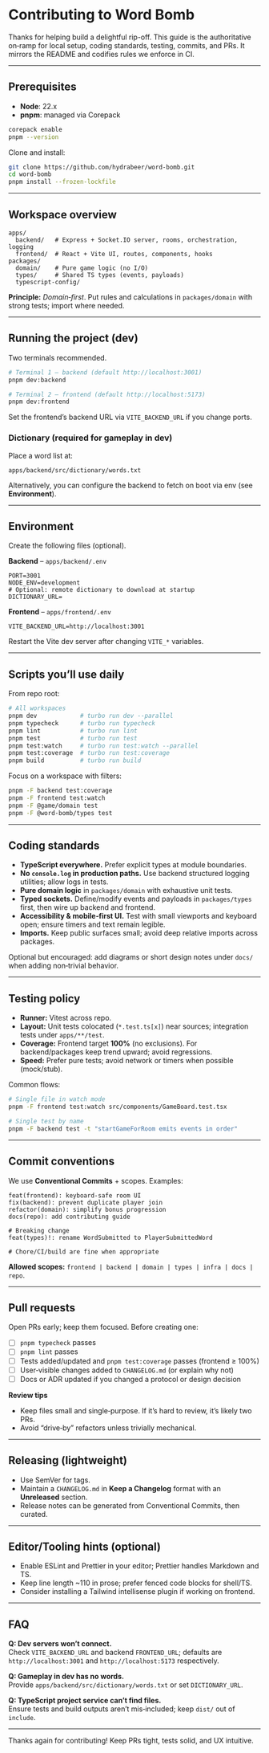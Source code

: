 # Contributing to Word Bomb

Thanks for helping build a delightful rip-off. This guide is the authoritative on‑ramp for local setup, coding standards, testing, commits, and PRs. It mirrors the README and codifies rules we enforce in CI.

---

## Prerequisites

- **Node**: 22.x
- **pnpm**: managed via Corepack

```bash
corepack enable
pnpm --version
```

Clone and install:

```bash
git clone https://github.com/hydrabeer/word-bomb.git
cd word-bomb
pnpm install --frozen-lockfile
```

---

## Workspace overview

```
apps/
  backend/   # Express + Socket.IO server, rooms, orchestration, logging
  frontend/  # React + Vite UI, routes, components, hooks
packages/
  domain/    # Pure game logic (no I/O)
  types/     # Shared TS types (events, payloads)
  typescript-config/
```

**Principle:** _Domain‑first_. Put rules and calculations in `packages/domain` with strong tests; import where needed.

---

## Running the project (dev)

Two terminals recommended.

```bash
# Terminal 1 – backend (default http://localhost:3001)
pnpm dev:backend

# Terminal 2 – frontend (default http://localhost:5173)
pnpm dev:frontend
```

Set the frontend’s backend URL via `VITE_BACKEND_URL` if you change ports.

### Dictionary (required for gameplay in dev)

Place a word list at:

```
apps/backend/src/dictionary/words.txt
```

Alternatively, you can configure the backend to fetch on boot via env (see **Environment**).

---

## Environment

Create the following files (optional).

**Backend** – `apps/backend/.env`

```
PORT=3001
NODE_ENV=development
# Optional: remote dictionary to download at startup
DICTIONARY_URL=
```

**Frontend** – `apps/frontend/.env`

```
VITE_BACKEND_URL=http://localhost:3001
```

Restart the Vite dev server after changing `VITE_*` variables.

---

## Scripts you’ll use daily

From repo root:

```bash
# All workspaces
pnpm dev            # turbo run dev --parallel
pnpm typecheck      # turbo run typecheck
pnpm lint           # turbo run lint
pnpm test           # turbo run test
pnpm test:watch     # turbo run test:watch --parallel
pnpm test:coverage  # turbo run test:coverage
pnpm build          # turbo run build
```

Focus on a workspace with filters:

```bash
pnpm -F backend test:coverage
pnpm -F frontend test:watch
pnpm -F @game/domain test
pnpm -F @word-bomb/types test
```

---

## Coding standards

- **TypeScript everywhere.** Prefer explicit types at module boundaries.
- **No `console.log` in production paths.** Use backend structured logging utilities; allow logs in tests.
- **Pure domain logic** in `packages/domain` with exhaustive unit tests.
- **Typed sockets.** Define/modify events and payloads in `packages/types` first, then wire up backend and frontend.
- **Accessibility & mobile‑first UI.** Test with small viewports and keyboard open; ensure timers and text remain legible.
- **Imports.** Keep public surfaces small; avoid deep relative imports across packages.

Optional but encouraged: add diagrams or short design notes under `docs/` when adding non‑trivial behavior.

---

## Testing policy

- **Runner:** Vitest across repo.
- **Layout:** Unit tests colocated (`*.test.ts[x]`) near sources; integration tests under `apps/**/test`.
- **Coverage:** Frontend target **100%** (no exclusions). For backend/packages keep trend upward; avoid regressions.
- **Speed:** Prefer pure tests; avoid network or timers when possible (mock/stub).

Common flows:

```bash
# Single file in watch mode
pnpm -F frontend test:watch src/components/GameBoard.test.tsx

# Single test by name
pnpm -F backend test -t "startGameForRoom emits events in order"
```

---

## Commit conventions

We use **Conventional Commits** + scopes. Examples:

```
feat(frontend): keyboard‑safe room UI
fix(backend): prevent duplicate player join
refactor(domain): simplify bonus progression
docs(repo): add contributing guide

# Breaking change
feat(types)!: rename WordSubmitted to PlayerSubmittedWord

# Chore/CI/build are fine when appropriate
```

**Allowed scopes:** `frontend | backend | domain | types | infra | docs | repo`.

---

## Pull requests

Open PRs early; keep them focused. Before creating one:

- [ ] `pnpm typecheck` passes
- [ ] `pnpm lint` passes
- [ ] Tests added/updated and `pnpm test:coverage` passes (frontend ≥ 100%)
- [ ] User‑visible changes added to `CHANGELOG.md` (or explain why not)
- [ ] Docs or ADR updated if you changed a protocol or design decision

**Review tips**

- Keep files small and single‑purpose. If it’s hard to review, it’s likely two PRs.
- Avoid “drive‑by” refactors unless trivially mechanical.

---

## Releasing (lightweight)

- Use SemVer for tags.
- Maintain a `CHANGELOG.md` in **Keep a Changelog** format with an **Unreleased** section.
- Release notes can be generated from Conventional Commits, then curated.

---

## Editor/Tooling hints (optional)

- Enable ESLint and Prettier in your editor; Prettier handles Markdown and TS.
- Keep line length ~110 in prose; prefer fenced code blocks for shell/TS.
- Consider installing a Tailwind intellisense plugin if working on frontend.

---

## FAQ

**Q: Dev servers won’t connect.**  
Check `VITE_BACKEND_URL` and backend `FRONTEND_URL`; defaults are `http://localhost:3001` and `http://localhost:5173` respectively.

**Q: Gameplay in dev has no words.**  
Provide `apps/backend/src/dictionary/words.txt` or set `DICTIONARY_URL`.

**Q: TypeScript project service can’t find files.**  
Ensure tests and build outputs aren’t mis‑included; keep `dist/` out of `include`.

---

Thanks again for contributing! Keep PRs tight, tests solid, and UX intuitive.
